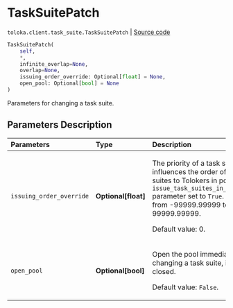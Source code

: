 # TaskSuitePatch
`toloka.client.task_suite.TaskSuitePatch` | [Source code](https://github.com/Toloka/toloka-kit/blob/v1.1.2/src/client/task_suite.py#L118)

```python
TaskSuitePatch(
    self,
    *,
    infinite_overlap=None,
    overlap=None,
    issuing_order_override: Optional[float] = None,
    open_pool: Optional[bool] = None
)
```

Parameters for changing a task suite.

## Parameters Description

| Parameters | Type | Description |
| :----------| :----| :-----------|
`issuing_order_override`|**Optional\[float\]**|<p>The priority of a task suite. It influences the order of assigning task suites to Tolokers in pools with the `issue_task_suites_in_creation_order` parameter set to `True`. Allowed range: from -99999.99999 to 99999.99999. </p><p>Default value: 0.</p>
`open_pool`|**Optional\[bool\]**|<p>Open the pool immediately after changing a task suite, if the pool is closed. </p><p>Default value: `False`.</p>
